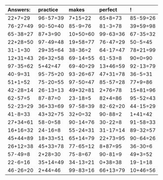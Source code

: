 | Answers: | practice | makes | perfect | ! |
| :--- | :--- | :--- | :--- | :--- |
| 22+7=29 | 96-57=39 | 7+15=22 | 65+8=73 | 85-59=26 | 
| 76-27=49 | 90-50=40 | 85-9=76 | 81-3=78 | 39+59=98 | 
| 65-38=27 | 87+3=90 | 10+50=60 | 99-63=36 | 67-35=32 | 
| 22+28=50 | 97-49=48 | 19+58=77 | 76-47=29 | 50-5=45 | 
| 31-1=30 | 29+35=64 | 38-36=2 | 64-17=47 | 78+21=99 | 
| 12+31=43 | 26+32=58 | 69-14=55 | 61-53=8 | 90+0=90 | 
| 97-35=62 | 5+42=47 | 69-40=29 | 13+46=59 | 92-13=79 | 
| 40-9=31 | 95-75=20 | 93-26=67 | 47+31=78 | 36-5=31 | 
| 51+1=52 | 75-20=55 | 97-50=47 | 85-57=28 | 77+9=86 | 
| 42-28=14 | 26-13=13 | 49+32=81 | 2+76=78 | 15+81=96 | 
| 62-57=5 | 87-87=0 | 23-18=5 | 82+4=86 | 95-52=43 | 
| 52-23=29 | 36+33=69 | 97-58=39 | 82-62=20 | 44-15=29 | 
| 41-8=33 | 43+32=75 | 32+0=32 | 90-88=2 | 1+41=42 | 
| 27+34=61 | 58-0=58 | 90-14=76 | 30-22=8 | 91-58=33 | 
| 16+16=32 | 24-16=8 | 55-24=31 | 31-17=14 | 89-32=57 | 
| 45+44=89 | 18+33=51 | 65+14=79 | 22+73=95 | 90-64=26 | 
| 26+12=38 | 45+33=78 | 77-65=12 | 8+87=95 | 36-30=6 | 
| 57-49=8 | 2+28=30 | 75-8=67 | 90-81=9 | 49+3=52 | 
| 22-6=16 | 35+14=49 | 34-13=21 | 0+38=38 | 19-1=18 | 
| 46-26=20 | 2+44=46 | 99-83=16 | 66+13=79 | 10+46=56 | 
